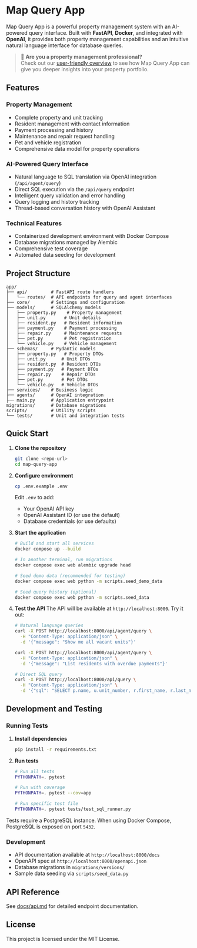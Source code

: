 # Map Query App

Map Query App is a powerful property management system with an AI-powered query interface. Built with **FastAPI**, **Docker**, and integrated with **OpenAI**, it provides both property management capabilities and an intuitive natural language interface for database queries.

> 🏢 **Are you a property management professional?**  
> Check out our [user-friendly overview](docs/about.md) to see how Map Query App can give you deeper insights into your property portfolio.

## Features

### Property Management
- Complete property and unit tracking
- Resident management with contact information
- Payment processing and history
- Maintenance and repair request handling
- Pet and vehicle registration
- Comprehensive data model for property operations

### AI-Powered Query Interface
- Natural language to SQL translation via OpenAI integration (`/api/agent/query`)
- Direct SQL execution via the `/api/query` endpoint
- Intelligent query validation and error handling
- Query logging and history tracking
- Thread-based conversation history with OpenAI Assistant

### Technical Features
- Containerized development environment with Docker Compose
- Database migrations managed by Alembic
- Comprehensive test coverage
- Automated data seeding for development

## Project Structure

```
app/
├── api/         # FastAPI route handlers
│   └── routes/  # API endpoints for query and agent interfaces
├── core/        # Settings and configuration
├── models/      # SQLAlchemy models
│   ├── property.py    # Property management
│   ├── unit.py       # Unit details
│   ├── resident.py   # Resident information
│   ├── payment.py    # Payment processing
│   ├── repair.py     # Maintenance requests
│   ├── pet.py        # Pet registration
│   └── vehicle.py    # Vehicle management
├── schemas/     # Pydantic models
│   ├── property.py   # Property DTOs
│   ├── unit.py      # Unit DTOs
│   ├── resident.py  # Resident DTOs
│   ├── payment.py   # Payment DTOs
│   ├── repair.py    # Repair DTOs
│   ├── pet.py       # Pet DTOs
│   └── vehicle.py   # Vehicle DTOs
├── services/    # Business logic
├── agents/      # OpenAI integration
├── main.py      # Application entrypoint
migrations/      # Database migrations
scripts/         # Utility scripts
└── tests/       # Unit and integration tests
```

## Quick Start

1. **Clone the repository**
   ```bash
   git clone <repo-url>
   cd map-query-app
   ```

2. **Configure environment**
   ```bash
   cp .env.example .env
   ```
   Edit `.env` to add:
   - Your OpenAI API key
   - OpenAI Assistant ID (or use the default)
   - Database credentials (or use defaults)

3. **Start the application**
   ```bash
   # Build and start all services
   docker compose up --build

   # In another terminal, run migrations
   docker compose exec web alembic upgrade head

   # Seed demo data (recommended for testing)
   docker compose exec web python -m scripts.seed_demo_data

   # Seed query history (optional)
   docker compose exec web python -m scripts.seed_data
   ```

4. **Test the API**
   The API will be available at `http://localhost:8000`. Try it out:
   ```bash
   # Natural language queries
   curl -X POST http://localhost:8000/api/agent/query \
     -H "Content-Type: application/json" \
     -d '{"message": "Show me all vacant units"}'

   curl -X POST http://localhost:8000/api/agent/query \
     -H "Content-Type: application/json" \
     -d '{"message": "List residents with overdue payments"}'

   # Direct SQL query
   curl -X POST http://localhost:8000/api/query \
     -H "Content-Type: application/json" \
     -d '{"sql": "SELECT p.name, u.unit_number, r.first_name, r.last_name FROM properties p JOIN units u ON p.id = u.property_id LEFT JOIN residents r ON u.id = r.unit_id;"}'
   ```

## Development and Testing

### Running Tests

1. **Install dependencies**
   ```bash
   pip install -r requirements.txt
   ```

2. **Run tests**
   ```bash
   # Run all tests
   PYTHONPATH=. pytest

   # Run with coverage
   PYTHONPATH=. pytest --cov=app

   # Run specific test file
   PYTHONPATH=. pytest tests/test_sql_runner.py
   ```

Tests require a PostgreSQL instance. When using Docker Compose, PostgreSQL is exposed on port `5432`.

### Development

- API documentation available at `http://localhost:8000/docs`
- OpenAPI spec at `http://localhost:8000/openapi.json`
- Database migrations in `migrations/versions/`
- Sample data seeding via `scripts/seed_data.py`

## API Reference

See [docs/api.md](docs/api.md) for detailed endpoint documentation.

## License

This project is licensed under the MIT License.
